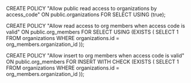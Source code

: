 CREATE POLICY "Allow public read access to organizations by access_code"
ON public.organizations
FOR SELECT
USING (true);  

CREATE POLICY "Allow read access to org members when access code is valid"
ON public.org_members
FOR SELECT
USING (EXISTS (
  SELECT 1 FROM organizations 
  WHERE organizations.id = org_members.organization_id
));

CREATE POLICY "Allow insert to org members when access code is valid"
ON public.org_members
FOR INSERT
WITH CHECK (EXISTS (
  SELECT 1 FROM organizations 
  WHERE organizations.id = org_members.organization_id
));


